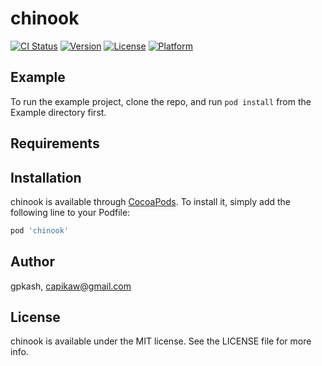 # chinook

[![CI Status](https://img.shields.io/travis/gpkash/chinook.svg?style=flat)](https://travis-ci.org/gpkash/chinook)
[![Version](https://img.shields.io/cocoapods/v/chinook.svg?style=flat)](https://cocoapods.org/pods/chinook)
[![License](https://img.shields.io/cocoapods/l/chinook.svg?style=flat)](https://cocoapods.org/pods/chinook)
[![Platform](https://img.shields.io/cocoapods/p/chinook.svg?style=flat)](https://cocoapods.org/pods/chinook)

## Example

To run the example project, clone the repo, and run `pod install` from the Example directory first.

## Requirements

## Installation

chinook is available through [CocoaPods](https://cocoapods.org). To install
it, simply add the following line to your Podfile:

```ruby
pod 'chinook'
```

## Author

gpkash, capikaw@gmail.com

## License

chinook is available under the MIT license. See the LICENSE file for more info.

